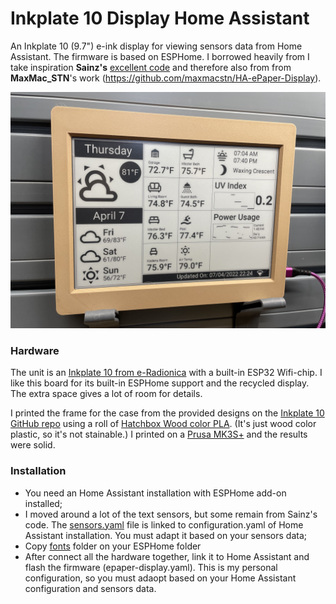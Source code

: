 # Inkplate 10 Display Home Assistant

An Inkplate 10 (9.7") e-ink display for viewing sensors data from Home Assistant. The firmware is based on ESPHome. I borrowed heavily from I take inspiration **Sainz's** [excellent code](https://github.com/sainz/Home-Assistant-e-Ink-Display) and therefore also from from <b>MaxMac_STN</b>'s work (https://github.com/maxmacstn/HA-ePaper-Display).

![header](images/IMG_1315.jpg?raw=true)


### Hardware
The unit is an [Inkplate 10 from e-Radionica](https://www.crowdsupply.com/soldered/inkplate-10) with a built-in ESP32 Wifi-chip. I like this board for its built-in ESPHome support and the recycled display. The extra space gives a lot of room for details. 

I printed the frame for the case from the provided designs on the [Inkplate 10 GitHub repo](https://github.com/e-radionicacom/Inkplate-10-hardware/tree/main/3D%20printable%20case/Original%20case) using a roll of [Hatchbox Wood color PLA](https://amzn.to/3jffRJZ). (It's just wood color plastic, so it's not stainable.) I printed on a [Prusa MK3S+](https://www.prusa3d.com/category/original-prusa-i3-mk3s/) and the results were solid.

### Installation
- You need an Home Assistant installation with ESPHome add-on installed;
- I moved around a lot of the text sensors, but some remain from Sainz's code. The [sensors.yaml](sensors.yaml) file is linked to configuration.yaml of Home Assistant installation. You must adapt it based on your sensors data;
- Copy [fonts](esphome/fonts) folder on your ESPHome folder
- After connect all the hardware together, link it to Home Assistant and flash the firmware (epaper-display.yaml). This is my personal configuration, so you must adaopt based on your Home Assistant configuration and sensors data.
